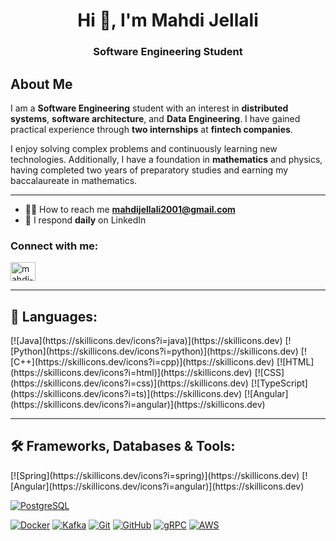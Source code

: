 <h1 align="center">Hi 👋, I'm Mahdi Jellali</h1>
<h3 align="center">Software Engineering Student</h3>
<!--<img align="right" alt="Coding" width="400" src="https://miro.medium.com/v2/resize:fit:1360/1*zVnWJtyGOX_kUIDm6ccCfQ.gif">-->

## About Me
I am a **Software Engineering** student with an interest in **distributed systems**, **software architecture**, and **Data Engineering**. I have gained practical experience through **two internships** at **fintech companies**. 

I enjoy solving complex problems and continuously learning new technologies. Additionally, I have a foundation in **mathematics** and physics, having completed two years of preparatory studies and earning my baccalaureate in mathematics.

---

- 👨‍💻 How to reach me **mahdijellali2001@gmail.com**  
- 💬 I respond **daily** on LinkedIn  

<h3 align="left">Connect with me:</h3>
<p align="left">
  <a href="https://www.linkedin.com/in/mahdi-jellali-849858285/" target="_blank">
    <img align="center" src="https://raw.githubusercontent.com/rahuldkjain/github-profile-readme-generator/master/src/images/icons/Social/linked-in-alt.svg" alt="mahdi-jellali-linkedin" height="30" width="40" />
  </a>
</p>

---

## 🎥 Languages:
<p align="left">
  [![Java](https://skillicons.dev/icons?i=java)](https://skillicons.dev)
  [![Python](https://skillicons.dev/icons?i=python)](https://skillicons.dev)
  [![C++](https://skillicons.dev/icons?i=cpp)](https://skillicons.dev)
  [![HTML](https://skillicons.dev/icons?i=html)](https://skillicons.dev)
  [![CSS](https://skillicons.dev/icons?i=css)](https://skillicons.dev)
  [![TypeScript](https://skillicons.dev/icons?i=ts)](https://skillicons.dev)
  [![Angular](https://skillicons.dev/icons?i=angular)](https://skillicons.dev)
</p>

---

## 🛠️ Frameworks, Databases & Tools:
<p align="left">
  <!-- Frameworks -->
  [![Spring](https://skillicons.dev/icons?i=spring)](https://skillicons.dev)
  [![Angular](https://skillicons.dev/icons?i=angular)](https://skillicons.dev)
  
  <!-- Databases -->
  [![PostgreSQL](https://skillicons.dev/icons?i=postgres)](https://skillicons.dev)
  
  <!-- Tools -->
  [![Docker](https://skillicons.dev/icons?i=docker)](https://skillicons.dev)
  [![Kafka](https://skillicons.dev/icons?i=kafka)](https://skillicons.dev)
  [![Git](https://skillicons.dev/icons?i=git)](https://skillicons.dev)
  [![GitHub](https://skillicons.dev/icons?i=github)](https://skillicons.dev)
  [![gRPC](https://skillicons.dev/icons?i=grpc)](https://skillicons.dev)
  [![AWS](https://skillicons.dev/icons?i=aws)](https://skillicons.dev)
</p>
